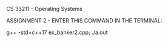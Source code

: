 CS 33211 - Operating Systems


ASSIGNMENT 2 - ENTER THIS COMMAND IN THE TERMINAL: 


g++ -std=c++17 ex_banker2.cpp; ./a.out